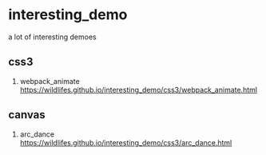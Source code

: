 # interesting_demo

a lot of interesting demoes

## css3

1. webpack_animate  
   https://wildlifes.github.io/interesting_demo/css3/webpack_animate.html

## canvas

1. arc_dance  
   https://wildlifes.github.io/interesting_demo/css3/arc_dance.html

